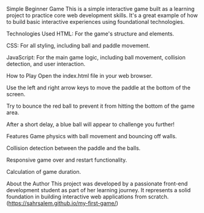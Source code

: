 Simple Beginner Game
This is a simple interactive game built as a learning project to practice core web development skills. It's a great example of how to build basic interactive experiences using foundational technologies.

Technologies Used
HTML: For the game's structure and elements.

CSS: For all styling, including ball and paddle movement.

JavaScript: For the main game logic, including ball movement, collision detection, and user interaction.

How to Play
Open the index.html file in your web browser.

Use the left and right arrow keys to move the paddle at the bottom of the screen.

Try to bounce the red ball to prevent it from hitting the bottom of the game area.

After a short delay, a blue ball will appear to challenge you further!

Features
Game physics with ball movement and bouncing off walls.

Collision detection between the paddle and the balls.

Responsive game over and restart functionality.

Calculation of game duration.

About the Author
This project was developed by a passionate front-end development student as part of her learning journey. It represents a solid foundation in building interactive web applications from scratch.
(https://sahrsalem.github.io/my-first-game/)

